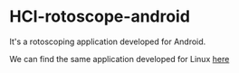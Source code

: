# HCI-rotoscope-android

It's a rotoscoping application developed for Android.

We can find the same application developed for Linux [here](https://github.com/dralagen/HCI-rotoscope-qt)
